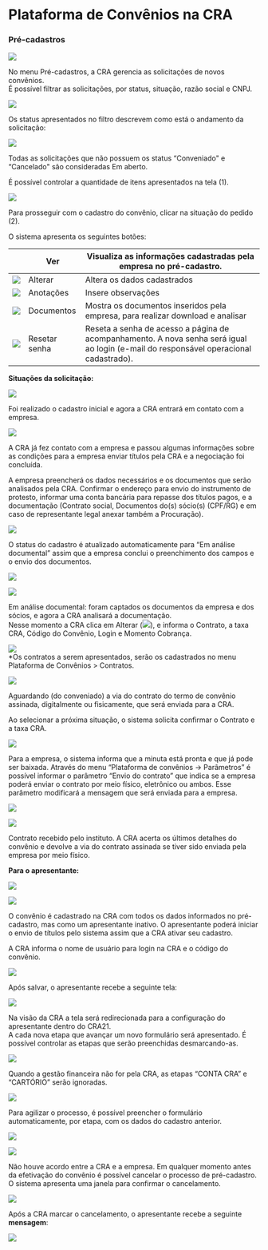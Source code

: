 # Plataforma de Convênios na CRA

### **Pré-cadastros**

![](../../.gitbook/assets/09.png)

No menu Pré-cadastros, a CRA gerencia as solicitações de novos convênios.\
É possível filtrar as solicitações, por status, situação, razão social e CNPJ.

![](../../.gitbook/assets/10.png)

Os status apresentados no filtro descrevem como está o andamento da solicitação:

![](../../.gitbook/assets/11.png)

Todas as solicitações que não possuem os status “Conveniado" e “Cancelado" são consideradas Em aberto.

É possível controlar a quantidade de itens apresentados na tela (1).

![](../../.gitbook/assets/12.png)

Para prosseguir com o cadastro do convênio, clicar na situação do pedido (2).

O sistema apresenta os seguintes botões:

| <img src="../../.gitbook/assets/image (14).png" alt="" data-size="original"> | Ver           | Visualiza as informações cadastradas pela empresa no pré-cadastro.                                                                    |
| ---------------------------------------------------------------------------- | ------------- | ------------------------------------------------------------------------------------------------------------------------------------- |
| ![](<../../.gitbook/assets/image (8).png>)                                   | Alterar       | Altera os dados cadastrados                                                                                                           |
| ![](<../../.gitbook/assets/image (2).png>)                                   | Anotações     | Insere observações                                                                                                                    |
| ![](<../../.gitbook/assets/image (10).png>)                                  | Documentos    | Mostra os documentos inseridos pela empresa, para realizar download e analisar                                                        |
| ![](<../../.gitbook/assets/image (11).png>)                                  | Resetar senha | Reseta a senha de acesso a página de acompanhamento. A nova senha será igual ao login (e-mail do responsável operacional cadastrado). |

**Situações da solicitação:**

![](../../.gitbook/assets/13.png)

Foi realizado o cadastro inicial e agora a CRA entrará em contato com a empresa.

![](../../.gitbook/assets/14.png)

A CRA já fez contato com a empresa e passou algumas informações sobre as condições para a empresa enviar títulos pela CRA e a negociação foi concluída.

A empresa preencherá os dados necessários e os documentos que serão analisados pela CRA. Confirmar o endereço para envio do instrumento de protesto, informar uma conta bancária para repasse dos títulos pagos, e a documentação (Contrato social, Documentos do(s) sócio(s) (CPF/RG) e em caso de representante legal anexar também a Procuração).

![](../../.gitbook/assets/cadastro-aprovado.png)

O status do cadastro é atualizado automaticamente para “Em análise documental” assim que a empresa conclui o preenchimento dos campos e o envio dos documentos.

![](../../.gitbook/assets/analise-documental.png)

![](../../.gitbook/assets/botao-em-analise-documental.png)

Em análise documental: foram captados os documentos da empresa e dos sócios, e agora a CRA analisará a documentação.\
Nesse momento a CRA clica em Alterar (![](../../.gitbook/assets/botao-alterar-1.png)), e informa o Contrato, a taxa CRA, Código do Convênio, Login e Momento Cobrança.

![](../../.gitbook/assets/selelcionar-contrato.png)\
\*Os contratos a serem apresentados, serão os cadastrados no menu Plataforma de Convênios > Contratos.

![](../../.gitbook/assets/botao-aguardando-retorno.png)

Aguardando (do conveniado) a via do contrato do termo de convênio assinada, digitalmente ou fisicamente, que será enviada para a CRA.

Ao selecionar a próxima situação, o sistema solicita confirmar o Contrato e a taxa CRA.

![](../../.gitbook/assets/selcione-contrato.png)

Para a empresa, o sistema informa que a minuta está pronta e que já pode ser baixada. Através do menu “Plataforma de convênios -> Parâmetros” é possível informar o parâmetro “Envio do contrato” que indica se a empresa poderá enviar o contrato por meio físico, eletrônico ou ambos. Esse parâmetro modificará a mensagem que será enviada para a empresa.

![](../../.gitbook/assets/minuta-pronta.png)

![](../../.gitbook/assets/13.png)

Contrato recebido pelo instituto. A CRA acerta os últimos detalhes do convênio e devolve a via do contrato assinada se tiver sido enviada pela empresa por meio físico.

**Para o apresentante:**

![](../../.gitbook/assets/contrato-recebido.png)

![](../../.gitbook/assets/botao-conveniado.png)

O convênio é cadastrado na CRA com todos os dados informados no pré-cadastro, mas como um apresentante inativo. O apresentante poderá iniciar o envio de títulos pelo sistema assim que a CRA ativar seu cadastro.

A CRA informa o nome de usuário para login na CRA e o código do convênio.

![](../../.gitbook/assets/dados-complementares.jpg)

Após salvar, o apresentante recebe a seguinte tela:

![](../../.gitbook/assets/ja-e-conveniado-1.png)

Na visão da CRA a tela será redirecionada para a configuração do apresentante dentro do CRA21.\
A cada nova etapa que avançar um novo formulário será apresentado. É possível controlar as etapas que serão preenchidas desmarcando-as.

![](../../.gitbook/assets/cadastro-por-etapas.jpg)

Quando a gestão financeira não for pela CRA, as etapas “CONTA CRA” e “CARTÓRIO” serão ignoradas.

![](../../.gitbook/assets/conta-cra.jpg)

Para agilizar o processo, é possível preencher o formulário automaticamente, por etapa, com os dados do cadastro anterior.

![](../../.gitbook/assets/preencher-automaticamente.jpg)

![](../../.gitbook/assets/botao-cancelado.png)

Não houve acordo entre a CRA e a empresa. Em qualquer momento antes da efetivação do convênio é possível cancelar o processo de pré-cadastro.\
O sistema apresenta uma janela para confirmar o cancelamento.

![](../../.gitbook/assets/cancelar.png)

Após a CRA marcar o cancelamento, o apresentante recebe a seguinte **mensagem**:

![](../../.gitbook/assets/cancelado.png)

